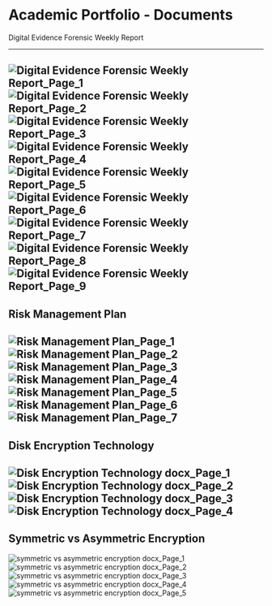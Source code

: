 # Academic Portfolio - Documents
Digital Evidence Forensic Weekly Report

-------------

![Digital Evidence Forensic Weekly Report_Page_1](https://github.com/user-attachments/assets/822a31eb-b015-4b8c-ab35-4325dae94e4f)
![Digital Evidence Forensic Weekly Report_Page_2](https://github.com/user-attachments/assets/363241d4-71d6-406c-9788-195a080c6b09)
![Digital Evidence Forensic Weekly Report_Page_3](https://github.com/user-attachments/assets/be5ef708-31ed-4e11-9b90-c124605a90af)
![Digital Evidence Forensic Weekly Report_Page_4](https://github.com/user-attachments/assets/2e7e7059-800a-4623-88ac-eb700a2ab4e0)
![Digital Evidence Forensic Weekly Report_Page_5](https://github.com/user-attachments/assets/75b18710-6957-4a0a-a5e5-9a949258c331)
![Digital Evidence Forensic Weekly Report_Page_6](https://github.com/user-attachments/assets/05680f17-6b57-4d1d-9b38-10d58b8e4710)
![Digital Evidence Forensic Weekly Report_Page_7](https://github.com/user-attachments/assets/33ffe330-8ab7-4ed9-b1a6-64d6c99ac6a5)
![Digital Evidence Forensic Weekly Report_Page_8](https://github.com/user-attachments/assets/992284aa-8d80-47cb-a81a-5d6a6a5c4946)
![Digital Evidence Forensic Weekly Report_Page_9](https://github.com/user-attachments/assets/a37f885c-dfc6-42f6-8ec4-4baa89731542)
------------
Risk Management Plan
------------
![Risk Management Plan_Page_1](https://github.com/user-attachments/assets/cf89d9d6-9ae9-4a7a-8755-313e284dd4cf)
![Risk Management Plan_Page_2](https://github.com/user-attachments/assets/41661c18-53d5-4418-9cfe-88b37adc59af)
![Risk Management Plan_Page_3](https://github.com/user-attachments/assets/992fdf5e-4410-4976-ac52-9f72451dc7d3)
![Risk Management Plan_Page_4](https://github.com/user-attachments/assets/73bb3e4e-f4a8-4ca7-a0ea-8e366ee08bac)
![Risk Management Plan_Page_5](https://github.com/user-attachments/assets/67cb184f-58ae-41c1-922f-129925cb56fe)
![Risk Management Plan_Page_6](https://github.com/user-attachments/assets/aefa29ca-a2df-4235-9d1f-248ef9c213ee)
![Risk Management Plan_Page_7](https://github.com/user-attachments/assets/b1f39020-b62e-4ed2-9810-fa6972788869)
------------
Disk Encryption Technology
------------
![Disk Encryption Technology docx_Page_1](https://github.com/user-attachments/assets/aaf2cc1a-1e9a-4f98-8e10-b36f75244d53)
![Disk Encryption Technology docx_Page_2](https://github.com/user-attachments/assets/a0b215e6-c31d-4804-b97a-b7520fe0de42)
![Disk Encryption Technology docx_Page_3](https://github.com/user-attachments/assets/4d36b30d-a4e9-434c-afe3-ea7ccb21054c)
![Disk Encryption Technology docx_Page_4](https://github.com/user-attachments/assets/3a18d4fc-c241-42d4-8282-e5ba1d885eea)
------------
Symmetric vs Asymmetric Encryption
------------
![symmetric vs asymmetric encryption docx_Page_1](https://github.com/user-attachments/assets/df1c6581-657a-4bbd-ae71-9d24a0a3dfd0)
![symmetric vs asymmetric encryption docx_Page_2](https://github.com/user-attachments/assets/2f80b960-cafd-40ec-8e9b-67a7663dcae5)
![symmetric vs asymmetric encryption docx_Page_3](https://github.com/user-attachments/assets/ebd05bae-a453-4548-ac49-1cbd727e9ad5)
![symmetric vs asymmetric encryption docx_Page_4](https://github.com/user-attachments/assets/aacda1ed-206d-4925-9277-db946d12711b)
![symmetric vs asymmetric encryption docx_Page_5](https://github.com/user-attachments/assets/ef5ad04c-803d-4c00-9b57-7545df151785)



